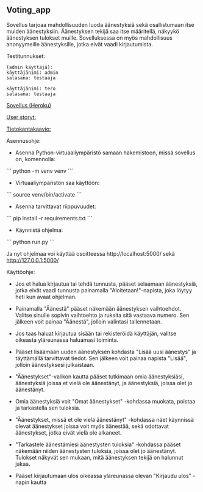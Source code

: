 ## Voting_app

Sovellus tarjoaa mahdollisuuden luoda äänestyksiä sekä osallistumaan itse muiden äänestyksiin. Äänestyksen tekijä saa itse määritellä, näkyykö äänestyksen tulokset muille. 
Sovelluksessa on myös mahdollisuus anonyymeille äänestyksille, jotka eivät vaadi kirjautumista.

Testitunnukset:

    
    (admin käyttäjä):
    käyttäjänimi: admin
    salasana: testaaja
    
    käyttäjänimi: tero
    salasana: testaaja

    
[Sovellus (Heroku)](https://tsoha-voting-app.herokuapp.com/)

[User storyt:](https://github.com/johannaval/voting_app/blob/master/dokumentaatio/user_stories.md)

[Tietokantakaavio:](https://github.com/johannaval/voting_app/blob/master/dokumentaatio/Screenshot%20from%202020-05-13%2016-03-35.png)


Asennusohje:

- Asenna Python-virtuaaliympäristö samaan hakemistoon, missä sovellus on, komennolla:

´´´ python -m venv venv ´´´


- Virtuaaliympäristön saa käyttöön:

´´´ source venv/bin/activate ´´´


- Asenna tarvittavat riippuvuudet:

´´´ pip install -r requirements.txt ´´´


- Käynnistä ohjelma:

´´´ python run.py ´´´


Ja nyt ohjelmaa voi käyttää osoitteessa http://localhost:5000/ sekä http://127.0.0.1:5000/




Käyttöohje:

- Jos et halua kirjautua tai tehdä tunnusta, pääset selaamaan äänestyksiä, jotka eivät vaadi tunnusta painamalla "Aloitetaan!"-napista, joka löytyy heti kun avaat ohjelman. 
- Painamalla "Äänestä" pääset näkemään äänestyksen vaihtoehdot. Valitse sinulle sopivin vaihtoehto ja ruksita sitä vastaava numero. Sen jälkeen voit painaa "Äänestä", jolloin valintasi tallennetaan. 


 - Jos taas haluat kirjautua sisään tai rekisteröidä käyttäjän, valitse oikeasta yläreunassa haluamasi toiminta. 
 - Pääset lisäämään uuden äänestyksen kohdasta "Lisää uusi äänestys" ja täyttämällä tarvittavat tiedot. Sen jälkeen voit painaa napista "Lisää", jolloin äänestyksesi julkaistaan.
 - "Äänestykset"-valikon kautta pääset tutkimaan omia äänestyksiäsi, äänestyksiä joissa et vielä ole äänestänyt, ja äänestyksiä, joissa olet jo äänestänyt.
 - Omia äänestyksiä voit "Omat äänestykset" -kohdassa muokata, poistaa ja tarkastella sen tuloksia.
 - "Äänestykset, missä et ole vielä äänestänyt" -kohdassa näet käynnissä olevat äänestykset joissa voit myös äänestää, sekä odottavat äänestykset, jotka eivät vielä ole alkaneet.
 - "Tarkastele äänestämiesi äänestysten tuloksia" -kohdassa pääset näkemään niiden äänestysten tuloksia, joissa olet jo äänestänyt. Tulokset näkyvät sen mukaan, mitä äänestyksen tekijä on halunnut jakaa.
 - Pääset kirjautumaan ulos oikeassa yläreunassa olevan "Kirjaudu ulos" -napin kautta

